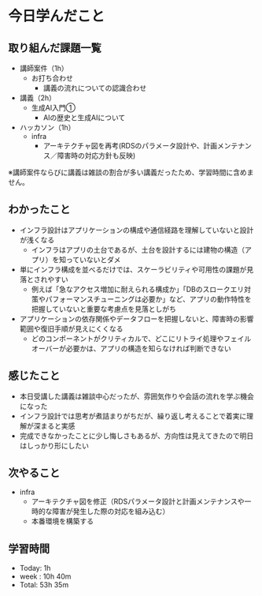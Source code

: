 # 今日学んだこと

## 取り組んだ課題一覧
- 講師案件（1h）
    - お打ち合わせ
         - 講義の流れについての認識合わせ
- 講義（2h）
    - 生成AI入門①
         - AIの歴史と生成AIについて
- ハッカソン（1h）
    - infra
         - アーキテクチャ図を再考(RDSのパラメータ設計や、計画メンテナンス／障害時の対応方針も反映)

※講師案件ならびに講義は雑談の割合が多い講義だったため、学習時間に含めません。

## わかったこと
- インフラ設計はアプリケーションの構成や通信経路を理解していないと設計が浅くなる
    - インフラはアプリの土台であるが、土台を設計するには建物の構造（アプリ）を知っていないとダメ
- 単にインフラ構成を並べるだけでは、スケーラビリティや可用性の課題が見落とされやすい
    - 例えば「急なアクセス増加に耐えられる構成か」「DBのスロークエリ対策やパフォーマンスチューニングは必要か」など、アプリの動作特性を把握していないと重要な考慮点を見落としがち
- アプリケーションの依存関係やデータフローを把握しないと、障害時の影響範囲や復旧手順が見えにくくなる
    - どのコンポーネントがクリティカルで、どこにリトライ処理やフェイルオーバーが必要かは、アプリの構造を知らなければ判断できない

## 感じたこと
- 本日受講した講義は雑談中心だったが、雰囲気作りや会話の流れを学ぶ機会になった
- インフラ設計では思考が煮詰まりがちだが、繰り返し考えることで着実に理解が深まると実感 
- 完成できなかったことに少し悔しさもあるが、方向性は見えてきたので明日はしっかり形にしたい 

## 次やること
- infra
    - アーキテクチャ図を修正（RDSパラメータ設計と計画メンテナンスや一時的な障害が発生した際の対応を組み込む）
    - 本番環境を構築する

## 学習時間
- Today: 1h
- week : 10h 40m
- Total: 53h 35m